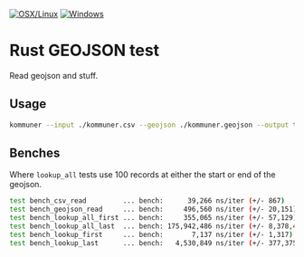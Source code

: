 [![OSX/Linux](https://travis-ci.org/itsdalmo/rust-kommuner.svg?branch=master)](https://travis-ci.org/itsdalmo/rust-kommuner)
[![Windows](https://ci.appveyor.com/api/projects/status/adismvrqb931okqd/branch/master?svg=true)](https://ci.appveyor.com/project/itsdalmo/rust-kommuner/branch/master)

# Rust GEOJSON test

Read geojson and stuff.

## Usage

```bash
kommuner --input ./kommuner.csv --geojson ./kommuner.geojson --output test.csv
```

## Benches

Where `lookup_all` tests use 100 records at either the start or end of the geojson.

```bash
test bench_csv_read         ... bench:      39,266 ns/iter (+/- 867)
test bench_geojson_read     ... bench:     496,560 ns/iter (+/- 20,151)
test bench_lookup_all_first ... bench:     355,065 ns/iter (+/- 57,129)
test bench_lookup_all_last  ... bench: 175,942,486 ns/iter (+/- 8,378,414)
test bench_lookup_first     ... bench:       7,137 ns/iter (+/- 1,317)
test bench_lookup_last      ... bench:   4,530,849 ns/iter (+/- 377,375)
```

